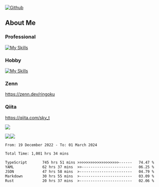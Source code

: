 [![Github](https://img.shields.io/github/followers/skyt-a?label=Follow&style=social)](https://github.com/skyt-a)

## About Me
### Professional
[![My Skills](https://skillicons.dev/icons?i=react,ts,js,nodejs,java,graphql,firebase,githubactions&theme=light)](https://skillicons.dev)
### Hobby
[![My Skills](https://skillicons.dev/icons?i=unity,rust,py&theme=light)](https://skillicons.dev)

### Zenn
https://zenn.dev/ringoku
### Qiita
https://qiita.com/sky_t


![](https://github-profile-summary-cards.vercel.app/api/cards/profile-details?username=skyt-a&theme=default)

![](https://github-profile-summary-cards.vercel.app/api/cards/repos-per-language?username=skyt-a&theme=default)![](https://github-profile-summary-cards.vercel.app/api/cards/stats?username=RinGoku&theme=default)

<!--START_SECTION:waka-->

```txt
From: 19 December 2022 - To: 01 March 2024

Total Time: 1,001 hrs 34 mins

TypeScript       745 hrs 51 mins >>>>>>>>>>>>>>>>>>>------   74.47 %
YAML             62 hrs 37 mins  >>-----------------------   06.25 %
JSON             47 hrs 58 mins  >------------------------   04.79 %
Markdown         30 hrs 55 mins  >------------------------   03.09 %
Rust             20 hrs 37 mins  >------------------------   02.06 %
```

<!--END_SECTION:waka-->
